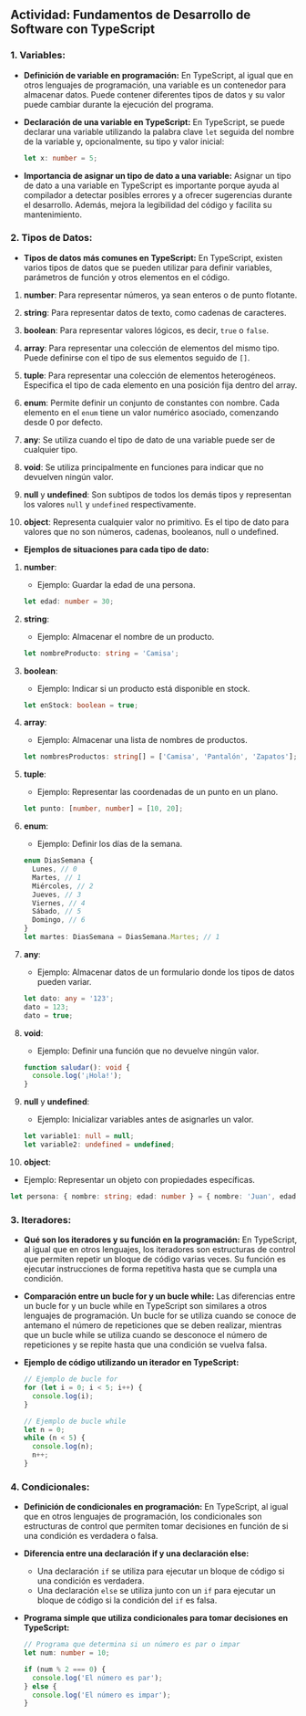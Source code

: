 ## Actividad: Fundamentos de Desarrollo de Software con TypeScript

### 1. Variables:

- **Definición de variable en programación:** En TypeScript, al igual que en otros lenguajes de
  programación, una variable es un contenedor para almacenar datos. Puede contener diferentes tipos
  de datos y su valor puede cambiar durante la ejecución del programa.

- **Declaración de una variable en TypeScript:** En TypeScript, se puede declarar una variable
  utilizando la palabra clave `let` seguida del nombre de la variable y, opcionalmente, su tipo y
  valor inicial:

  ```typescript
  let x: number = 5;
  ```

- **Importancia de asignar un tipo de dato a una variable:** Asignar un tipo de dato a una variable
  en TypeScript es importante porque ayuda al compilador a detectar posibles errores y a ofrecer
  sugerencias durante el desarrollo. Además, mejora la legibilidad del código y facilita su
  mantenimiento.

### 2. Tipos de Datos:

- **Tipos de datos más comunes en TypeScript:** En TypeScript, existen varios tipos de datos que se
  pueden utilizar para definir variables, parámetros de función y otros elementos en el código.

1. **number**: Para representar números, ya sean enteros o de punto flotante.

2. **string**: Para representar datos de texto, como cadenas de caracteres.

3. **boolean**: Para representar valores lógicos, es decir, `true` o `false`.

4. **array**: Para representar una colección de elementos del mismo tipo. Puede definirse con el
   tipo de sus elementos seguido de `[]`.

5. **tuple**: Para representar una colección de elementos heterogéneos. Especifica el tipo de cada
   elemento en una posición fija dentro del array.

6. **enum**: Permite definir un conjunto de constantes con nombre. Cada elemento en el `enum` tiene
   un valor numérico asociado, comenzando desde 0 por defecto.

7. **any**: Se utiliza cuando el tipo de dato de una variable puede ser de cualquier tipo.

8. **void**: Se utiliza principalmente en funciones para indicar que no devuelven ningún valor.

9. **null** y **undefined**: Son subtipos de todos los demás tipos y representan los valores `null`
   y `undefined` respectivamente.

10. **object**: Representa cualquier valor no primitivo. Es el tipo de dato para valores que no son
    números, cadenas, booleanos, null o undefined.

- **Ejemplos de situaciones para cada tipo de dato:**

1. **number**:

   - Ejemplo: Guardar la edad de una persona.

   ```typescript
   let edad: number = 30;
   ```

2. **string**:

   - Ejemplo: Almacenar el nombre de un producto.

   ```typescript
   let nombreProducto: string = 'Camisa';
   ```

3. **boolean**:

   - Ejemplo: Indicar si un producto está disponible en stock.

   ```typescript
   let enStock: boolean = true;
   ```

4. **array**:

   - Ejemplo: Almacenar una lista de nombres de productos.

   ```typescript
   let nombresProductos: string[] = ['Camisa', 'Pantalón', 'Zapatos'];
   ```

5. **tuple**:

   - Ejemplo: Representar las coordenadas de un punto en un plano.

   ```typescript
   let punto: [number, number] = [10, 20];
   ```

6. **enum**:

   - Ejemplo: Definir los días de la semana.

   ```typescript
   enum DiasSemana {
     Lunes, // 0
     Martes, // 1
     Miércoles, // 2
     Jueves, // 3
     Viernes, // 4
     Sábado, // 5
     Domingo, // 6
   }
   let martes: DiasSemana = DiasSemana.Martes; // 1
   ```

7. **any**:

   - Ejemplo: Almacenar datos de un formulario donde los tipos de datos pueden variar.

   ```typescript
   let dato: any = '123';
   dato = 123;
   dato = true;
   ```

8. **void**:

   - Ejemplo: Definir una función que no devuelve ningún valor.

   ```typescript
   function saludar(): void {
     console.log('¡Hola!');
   }
   ```

9. **null** y **undefined**:

   - Ejemplo: Inicializar variables antes de asignarles un valor.

   ```typescript
   let variable1: null = null;
   let variable2: undefined = undefined;
   ```

10. **object**:

- Ejemplo: Representar un objeto con propiedades específicas.

```typescript
let persona: { nombre: string; edad: number } = { nombre: 'Juan', edad: 25 };
```

### 3. Iteradores:

- **Qué son los iteradores y su función en la programación:** En TypeScript, al igual que en otros
  lenguajes, los iteradores son estructuras de control que permiten repetir un bloque de código
  varias veces. Su función es ejecutar instrucciones de forma repetitiva hasta que se cumpla una
  condición.

- **Comparación entre un bucle for y un bucle while:** Las diferencias entre un bucle for y un bucle
  while en TypeScript son similares a otros lenguajes de programación. Un bucle for se utiliza
  cuando se conoce de antemano el número de repeticiones que se deben realizar, mientras que un
  bucle while se utiliza cuando se desconoce el número de repeticiones y se repite hasta que una
  condición se vuelva falsa.

- **Ejemplo de código utilizando un iterador en TypeScript:**

  ```typescript
  // Ejemplo de bucle for
  for (let i = 0; i < 5; i++) {
    console.log(i);
  }

  // Ejemplo de bucle while
  let n = 0;
  while (n < 5) {
    console.log(n);
    n++;
  }
  ```

### 4. Condicionales:

- **Definición de condicionales en programación:** En TypeScript, al igual que en otros lenguajes de
  programación, los condicionales son estructuras de control que permiten tomar decisiones en
  función de si una condición es verdadera o falsa.

- **Diferencia entre una declaración if y una declaración else:**

  - Una declaración `if` se utiliza para ejecutar un bloque de código si una condición es verdadera.
  - Una declaración `else` se utiliza junto con un `if` para ejecutar un bloque de código si la
    condición del `if` es falsa.

- **Programa simple que utiliza condicionales para tomar decisiones en TypeScript:**

  ```typescript
  // Programa que determina si un número es par o impar
  let num: number = 10;

  if (num % 2 === 0) {
    console.log('El número es par');
  } else {
    console.log('El número es impar');
  }
  ```
